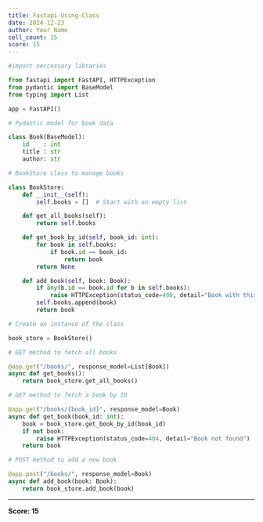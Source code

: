 ```yaml
---
title: Fastapi-Using-Class
date: 2024-12-23
author: Your Name
cell_count: 15
score: 15
---
```


```python
#import neccessary libraries
```


```python
from fastapi import FastAPI, HTTPException
from pydantic import BaseModel
from typing import List
```


```python
app = FastAPI()
```


```python
# Pydantic model for book data
```


```python
class Book(BaseModel):
    id    : int
    title : str
    author: str
```


```python
# BookStore class to manage books
```


```python
class BookStore:
    def __init__(self):
        self.books = []  # Start with an empty list

    def get_all_books(self):
        return self.books

    def get_book_by_id(self, book_id: int):
        for book in self.books:
            if book.id == book_id:
                return book
        return None

    def add_book(self, book: Book):
        if any(b.id == book.id for b in self.books):
            raise HTTPException(status_code=400, detail="Book with this ID already exists")
        self.books.append(book)
        return book

```


```python
# Create an instance of the class
```


```python
book_store = BookStore()
```


```python
# GET method to fetch all books
```


```python
@app.get("/books/", response_model=List[Book])
async def get_books():
    return book_store.get_all_books()
```


```python
# GET method to fetch a book by ID
```


```python
@app.get("/books/{book_id}", response_model=Book)
async def get_book(book_id: int):
    book = book_store.get_book_by_id(book_id)
    if not book:
        raise HTTPException(status_code=404, detail="Book not found")
    return book
```


```python
# POST method to add a new book
```


```python
@app.post("/books/", response_model=Book)
async def add_book(book: Book):
    return book_store.add_book(book)
```


---
**Score: 15**
